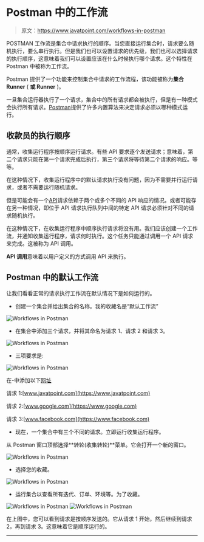 # Postman 中的工作流

> 原文：<https://www.javatpoint.com/workflows-in-postman>

POSTMAN 工作流是集合中请求执行的顺序。当您直接运行集合时，请求要么随机执行，要么串行执行。但是我们也可以设置请求的优先级，我们也可以选择请求的执行顺序，这意味着我们可以设置应该在什么时候执行哪个请求。这个特性在 Postman 中被称为工作流。

Postman 提供了一个功能来控制集合中请求的工作流程，该功能被称为**集合 Runner** ( **或 Runner** )。

一旦集合运行器执行了一个请求，集合中的所有请求都会被执行，但是有一种模式会执行所有请求。[Postman](https://www.javatpoint.com/postman)提供了许多内置算法来决定请求必须以哪种模式运行。

## 收款员的执行顺序

通常，收集运行程序按顺序运行请求。有些 API 要求逐个发送请求；意味着，第二个请求只能在第一个请求完成后执行，第三个请求将等待第二个请求的响应。等等。

在这种情况下，收集运行程序中的默认请求执行没有问题，因为不需要并行运行请求，或者不需要运行随机请求。

但是可能会有一个[API](https://www.javatpoint.com/api-full-form)请求依赖于两个或多个不同的 API 响应的情况。或者可能存在另一种情况，即位于 API 请求执行队列中间的特定 API 请求必须针对不同的请求随机执行。

在这种情况下，在收集运行程序中顺序执行请求将没有用。我们应该创建一个工作流，并通知收集运行程序，请求何时执行。这个任务只能通过调用一个 API 请求来完成。这被称为 API 调用。

**API 调用**意味着以用户定义的方式调用 API 来执行。

## Postman 中的默认工作流

让我们看看正常的请求执行工作流在默认情况下是如何运行的。

*   创建一个集合并给出集合的名称。我的收藏名是“默认工作流”

![Workflows in Postman](img/6e73e9329b3b871da9a8dfe7bf221b78.png)

*   在集合中添加三个请求，并将其命名为请求 1、请求 2 和请求 3。

![Workflows in Postman](img/c961a27bdf9a85bba40c06fd5cb49617.png)

*   三项要求是:

![Workflows in Postman](img/4686ec80b385b1631f8636cbe12973c6.png)

在-中添加以下[网址](https://www.javatpoint.com/url-full-form)

请求 1:[www.javatpoint.com](https://www.javatpoint.com)

请求 2:[www.google.com](https://www.google.com)

请求 3:[www.facebook.com](https://www.facebook.com)

*   现在，一个集合中有三个不同的请求。立即运行收集运行程序。

从 Postman 窗口顶部选择**转轮(收集转轮)**菜单。它会打开一个新的窗口。

![Workflows in Postman](img/559b48677e7f6718a94dac46a09d64b6.png)

*   选择您的收藏。

![Workflows in Postman](img/41a2096c17c5e26710d796d06751e361.png)

*   运行集合以查看所有迭代、订单、环境等。为了收藏。

![Workflows in Postman](img/f75f7ec2d148a10644a8d29347035ed7.png)
![Workflows in Postman](img/1320eb9d689f1e5b08381a339ca4f237.png)

在上图中，您可以看到请求是按顺序发送的。它从请求 1 开始，然后继续到请求 2，再到请求 3。这意味着它是顺序运行的。

* * *